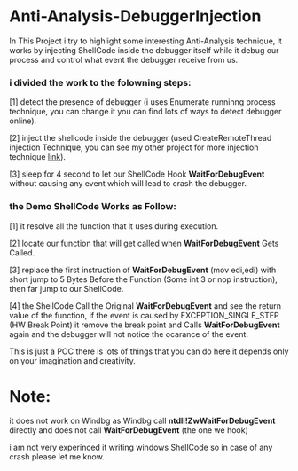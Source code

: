 # Anti-Analysis-DebuggerInjection

In This Project i try to highlight some interesting Anti-Analysis technique, it works by injecting ShellCode inside the debugger itself while it debug our process and control what event the debugger receive from us.

### i divided the work to the folowning steps:

[1] detect the presence of debugger (i uses Enumerate runninng process technique, you can change it you can find lots of ways to detect debugger online).

[2] inject the shellcode inside the debugger (used CreateRemoteThread injection Technique, you can see my other project for more injection technique [link](https://github.com/MahmoudZohdy/Process-Injection-Techniques)).

[3] sleep for 4 second to let our ShellCode Hook **WaitForDebugEvent** without causing any event which will lead to crash the debugger.



### the Demo ShellCode Works as Follow:

[1] it resolve all the function that it uses during execution.

[2] locate our function that will get called when **WaitForDebugEvent** Gets Called.

[3] replace the first instruction of **WaitForDebugEvent** (mov edi,edi) with short jump to 5 Bytes Before the Function (Some int 3 or nop instruction), then far jump to our ShellCode.

[4] the ShellCode Call the Original **WaitForDebugEvent** and see the return value of the function, if the event is caused by EXCEPTION_SINGLE_STEP (HW Break Point) it remove the break point and Calls **WaitForDebugEvent** again and the debugger will not notice the ocarance of the event.


This is just a POC there is lots of things that you can do here it depends only on your imagination and creativity.

# Note:
it does not work on Windbg as Windbg call **ntdll!ZwWaitForDebugEvent** directly and does not call **WaitForDebugEvent** (the one we hook)

i am not very experinced it writing windows ShellCode so in case of any crash please let me know.
